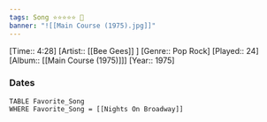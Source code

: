 ```yaml
---
tags: Song ⭐⭐⭐⭐⭐ 💛
banner: "![[Main Course (1975).jpg]]"
---
```

[Time:: 4:28]
[Artist:: [[Bee Gees]] ]
[Genre:: Pop Rock]
[Played:: 24]
[Album:: [[Main Course (1975)]]]
[Year:: 1975]
### Dates
````dataview
TABLE Favorite_Song
WHERE Favorite_Song = [[Nights On Broadway]]
````